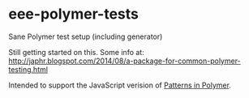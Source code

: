 eee-polymer-tests
=================

Sane Polymer test setup (including generator)

Still getting started on this. Some info at: http://japhr.blogspot.com/2014/08/a-package-for-common-polymer-testing.html

Intended to support the JavaScript verision of [Patterns in Polymer](http://patternsinpolymer.com).
